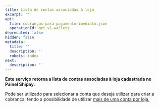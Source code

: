 ```yaml
---
title: Lista de contas associadas à loja
excerpt: ''
api:
  file: cobranças-para-pagamento-imediato.json
  operationId: get_v1-wallets
deprecated: false
hidden: false
metadata:
  title: ''
  description: ''
  robots: index
next:
  description: ''
---
```

**Este serviço retorna a lista de contas associadas à loja cadastrada no Painel Shipay**.

Pode ser utilizado para selecionar a conta que deseja utilizar para criar a cobrança, tendo a possibilidade de utilizar [mais de uma conta por loja.](https://docs.shipay.com.br/faq/#mais_de_um_pix_por_loja)
